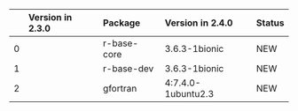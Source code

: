 <!-- markdown-link-check-disable -->

|    | Version in 2.3.0   | Package     | Version in 2.4.0   | Status   |
|---:|:-------------------|:------------|:-------------------|:---------|
|  0 |                    | r-base-core | 3.6.3-1bionic      | NEW      |
|  1 |                    | r-base-dev  | 3.6.3-1bionic      | NEW      |
|  2 |                    | gfortran    | 4:7.4.0-1ubuntu2.3 | NEW      |
